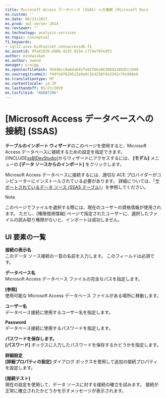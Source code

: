 ```yaml
---
title: Microsoft Access データベース (SSAS) への接続 |Microsoft Docs
ms.custom: ''
ms.date: 06/13/2017
ms.prod: sql-server-2014
ms.reviewer: ''
ms.technology: analysis-services
ms.topic: conceptual
f1_keywords:
- sql12.asvs.bidtoolset.connaccessdb.f1
ms.assetid: 9fa81839-dd8b-41d3-915e-c774a707ed53
author: minewiskan
ms.author: owend
manager: craigg
ms.openlocfilehash: 95d40cc0a6da642fe92f46a86308da348d5cc040
ms.sourcegitcommit: f40fa47619512a9a9c3e3258fda3242c76c008e6
ms.translationtype: MT
ms.contentlocale: ja-JP
ms.lasthandoff: 05/23/2019
ms.locfileid: "66087296"
---
```

# <a name="connect-to-a-microsoft-access-database-ssas"></a>[Microsoft Access データベースへの接続] (SSAS)
  **テーブルのインポート ウィザード**のこのページを使用すると、Microsoft Access データベースに接続するための設定を指定できます。 [!INCLUDE[ssBIDevStudio](../includes/ssbidevstudio-md.md)]からウィザードにアクセスするには、 **[モデル]** メニューの **[データ ソースからのインポート]** をクリックします。  
  
 Microsoft Access データベースに接続するには、適切な ACE プロバイダーがコンピューターにインストールされている必要があります。 詳細については、「[サポートされているデータ ソース &#40;SSAS テーブル&#41;](tabular-models/data-sources-supported-ssas-tabular.md)」を参照してください。  
  
> [!NOTE]  
>  このページでファイルを選択する際には、現在のユーザーの資格情報が使用されます。 ただし、[権限借用情報] ページで指定されたユーザーに、選択したファイルの読み取り権限がないと、インポートは成功しません。  
  
## <a name="uielement-list"></a>UI 要素の一覧  
 **接続の表示名**  
 このデータ ソース接続の一意の名前を入力します。 このフィールドは必須です。  
  
 **データベース名**  
 Microsoft Access データベース ファイルの完全なパスを指定します。  
  
 **[参照]**  
 使用可能な Microsoft Access データベース ファイルがある場所に移動します。  
  
 **ユーザー名**  
 データベース接続に使用するユーザー名を指定します。  
  
 **Password**  
 データベース接続に使用するパスワードを指定します。  
  
 **パスワードを保存します。**  
 **[パスワード]** ボックスに入力したパスワードを保存するかどうかを指定します。  
  
 **詳細設定**  
 **[詳細プロパティの設定]** ダイアログ ボックスを使用して追加の接続プロパティを設定します。  
  
 **[接続テスト]**  
 現在の設定を使用して、データ ソースに対する接続の確立を試みます。 接続が正常に確立されたかどうかを示すメッセージが表示されます。  
  
  
